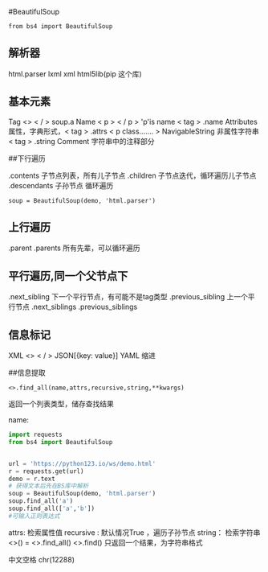 #BeautifulSoup

    from bs4 import BeautifulSoup


## 解析器
html.parser
lxml
xml
html5lib(pip 这个库)


## 基本元素
Tag <> < / >   soup.a
Name < p > < / p > 'p'is name < tag > .name
Attributes  属性，字典形式，< tag > .attrs < p class....... >
NavigableString  非属性字符串 < tag > .string
Comment  字符串中的注释部分


##下行遍历

.contents      子节点列表，所有儿子节点
.children  子节点迭代，循环遍历儿子节点
.descendants   子孙节点 循环遍历

    soup = BeautifulSoup(demo, 'html.parser')


## 上行遍历

.parent
.parents  所有先辈，可以循环遍历


## 平行遍历,同一个父节点下


.next_sibling 	下一个平行节点，有可能不是tag类型
.previous_sibling  上一个平行节点
.next_siblings
.previous_siblings


## 信息标记

XML <> < / >
JSON[{key: value}]
YAML  缩进


##信息提取

    <>.find_all(name,attrs,recursive,string,**kwargs)
返回一个列表类型，储存查找结果

name:
```py
import requests
from bs4 import BeautifulSoup


url = 'https://python123.io/ws/demo.html'
r = requests.get(url)
demo = r.text
# 获得文本后先在BS库中解析
soup = BeautifulSoup(demo, 'html.parser')
soup.find_all('a')
soup.find_all(['a','b'])
#可输入正则表达式
```
attrs:  检索属性值
recursive : 默认情况True ，遍历子孙节点
string： 检索字符串
<>()   =  <>.find_all()
<>.find()  只返回一个结果，为字符串格式


中文空格 chr(12288)

